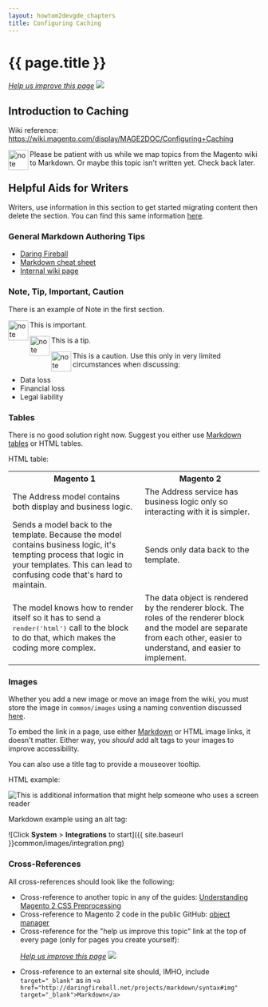 ```yaml
---
layout: howtom2devgde_chapters
title: Configuring Caching
---
```

 
<h1 id="m2devgde-cache">{{ page.title }}</h1>

<p><a href="{{ site.githuburl }}m2devgde/arch/caching.md" target="_blank"><em>Help us improve this page</em></a>&nbsp;<img src="{{ site.baseurl }}common/images/newWindow.gif"/></p>

<h2 id="m2devgde-cache-intro">Introduction to Caching</h2> 

Wiki reference: https://wiki.magento.com/display/MAGE2DOC/Configuring+Caching

<div class="bs-callout bs-callout-info" id="info">
  <img src="{{ site.baseurl }}common/images/icon_note.png" alt="note" align="left" width="40" />
<span class="glyphicon-class">
  <p>Please be patient with us while we map topics from the Magento wiki to Markdown. Or maybe this topic isn't written yet. Check back later.</p></span>
</div>

<h2 id="help">Helpful Aids for Writers</h2>

Writers, use information in this section to get started migrating content then delete the section. You can find this same information <a href="https://github.corp.ebay.com/stevjohnson/internal-documentation/blob/master/markdown-samples/complex-examples.md" target="_blank">here</a>.

### General Markdown Authoring Tips

*	<a href="http://daringfireball.net/projects/markdown/syntax" target="_blank">Daring Fireball</a>
*	<a href="https://github.com/adam-p/markdown-here/wiki/Markdown-Cheatsheet" target="_blank">Markdown cheat sheet</a>
*	<a href="https://wiki.corp.x.com/display/WRI/Markdown+Authoring+Part+2%2C+Markdown+Authoring+Tips" target="_blank">Internal wiki page</a>

### Note, Tip, Important, Caution

There is an example of Note in the first section.

  <div class="bs-callout bs-callout-warning" id="warning">
    <img src="{{ site.baseurl }}common/images/icon_important.png" alt="note" align="left" width="40" />
	<span class="glyphicon-class">
    <p>This is important. </p></span>
  </div>
  
<div class="bs-callout bs-callout-warning" id="warning">
  <img src="{{ site.baseurl }}common/images/icon_tip.png" alt="note" align="left" width="40" />
<span class="glyphicon-class">
  <p>This is a tip. </p></span>
</div>

<div class="bs-callout bs-callout-danger" id="danger">
  <img src="{{ site.baseurl }}common/images/icon_caution.png" alt="note" align="left" width="40" />
<span class="glyphicon-class">
  <p>This is a caution. Use this only in very limited circumstances when discussing:
  <ul class="note"><li>Data loss</li>
  <li>Financial loss</li>
  <li>Legal liability</li></ul></p></span>
</div>

### Tables

There is no good solution right now. Suggest you either use <a href="https://github.com/adam-p/markdown-here/wiki/Markdown-Cheatsheet#tables" target="_blank">Markdown tables</a> or HTML tables.

HTML table:

<table>
	<tbody>
		<tr>
			<th>Magento 1</th>
			<th>Magento 2</th>
		</tr>
	<tr>
		<td>The Address model contains both display and business logic.</td>
		<td>The Address service has business logic only so interacting with it is simpler.</td>
	</tr>
	<tr>
		<td>Sends a model back to the template. Because the model contains business logic, it's tempting process that logic in your templates. This can lead to confusing code that's hard to maintain.</td>
		<td>Sends only data back to the template. </td>
	</tr>
	<tr>
		<td>The model knows how to render itself so it has to send a <tt>render('html')</tt> call to the block to do that, which makes the coding more complex. </td>
		<td>The data object is rendered by the renderer block. The roles of the renderer block and the model are separate from each other, easier to understand, and easier to implement.</td>
	</tr>
	</tbody>
</table>

### Images

Whether you add a new image or move an image from the wiki, you must store the image in `common/images` using a naming convention discussed <a href="https://wiki.corp.x.com/display/WRI/Markdown+Authoring+Part+1%2C+Getting+Started#MarkdownAuthoringPart1%2CGettingStarted-BestPracticesforNamingMarkdownFilesandImages" target="_blank">here</a>.

To embed the link in a page, use either <a href="http://daringfireball.net/projects/markdown/syntax#img" target="_blank">Markdown</a> or HTML image links, it doesn't matter. Either way, you *should* add alt tags to your images to improve accessibility.

You can also use a title tag to provide a mouseover tooltip.

HTML example:

<p><img src="{{ site.baseurl }}common/images/services_service-interaction_addr-book_mage1.png" alt="This is additional information that might help someone who uses a screen reader"></p>

Markdown example using an alt tag:

![Click **System** > **Integrations** to start]({{ site.baseurl }}common/images/integration.png)

### Cross-References

All cross-references should look like the following:

*	Cross-reference to another topic in any of the guides: <a href="{{ site.gdeurl }}m2fedg/css/css-preprocess.html">Understanding Magento 2 CSS Preprocessing</a>
*	Cross-reference to Magento 2 code in the public GitHub: <a href="{{ site.mage2000url }}blob/master/lib/internal/Magento/Framework/ObjectManager/ObjectManager.php" target="_blank">object manager</a>
*	Cross-reference for the "help us improve this topic" link at the top of every page (only for pages you create yourself): <p><a href="{{ site.githuburl }}m2fedg/fedg-overview.md" target="_blank"><em>Help us improve this page</em></a>&nbsp;<img src="{{ site.baseurl }}common/images/newWindow.gif"/></p>
* 	Cross-reference to an external site should, IMHO, include `target="_blank"` as in `<a href="http://daringfireball.net/projects/markdown/syntax#img" target="_blank">Markdown</a>`

